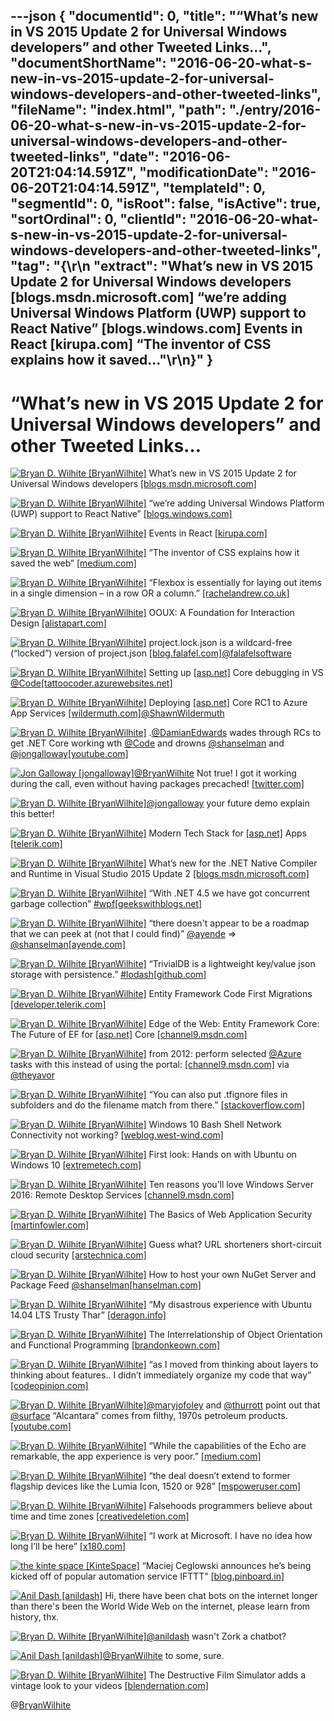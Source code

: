 ---json
{
  "documentId": 0,
  "title": "“What’s new in VS 2015 Update 2 for Universal Windows developers” and other Tweeted Links…",
  "documentShortName": "2016-06-20-what-s-new-in-vs-2015-update-2-for-universal-windows-developers-and-other-tweeted-links",
  "fileName": "index.html",
  "path": "./entry/2016-06-20-what-s-new-in-vs-2015-update-2-for-universal-windows-developers-and-other-tweeted-links",
  "date": "2016-06-20T21:04:14.591Z",
  "modificationDate": "2016-06-20T21:04:14.591Z",
  "templateId": 0,
  "segmentId": 0,
  "isRoot": false,
  "isActive": true,
  "sortOrdinal": 0,
  "clientId": "2016-06-20-what-s-new-in-vs-2015-update-2-for-universal-windows-developers-and-other-tweeted-links",
  "tag": "{\r\n  \"extract\": \"What’s new in VS 2015 Update 2 for Universal Windows developers [blogs.msdn.microsoft.com] “we’re adding Universal Windows Platform (UWP) support to React Native” [blogs.windows.com] Events in React [kirupa.com] “The inventor of CSS explains how it saved...\"\r\n}"
}
---

# “What’s new in VS 2015 Update 2 for Universal Windows developers” and other Tweeted Links…

[<img alt="Bryan D. Wilhite [BryanWilhite]" src="https://songhay.blob.core.windows.net/shared-social-twitter/BryanWilhite.jpeg">](http://songhayblog.azurewebsites.net/ "Bryan D. Wilhite [BryanWilhite]") What’s new in VS 2015 Update 2 for Universal Windows developers [[blogs.msdn.microsoft.com]](https://blogs.msdn.microsoft.com/visualstudio/2016/04/11/whats-new-in-vs-2015-update-2-for-universal-windows-developers/)

[<img alt="Bryan D. Wilhite [BryanWilhite]" src="https://songhay.blob.core.windows.net/shared-social-twitter/BryanWilhite.jpeg">](http://songhayblog.azurewebsites.net/ "Bryan D. Wilhite [BryanWilhite]") “we’re adding Universal Windows Platform (UWP) support to React Native” [[blogs.windows.com]](https://blogs.windows.com/buildingapps/2016/04/13/react-native-on-the-universal-windows-platform/)

[<img alt="Bryan D. Wilhite [BryanWilhite]" src="https://songhay.blob.core.windows.net/shared-social-twitter/BryanWilhite.jpeg">](http://songhayblog.azurewebsites.net/ "Bryan D. Wilhite [BryanWilhite]") Events in React [[kirupa.com]](https://www.kirupa.com/react/events_in_react.htm#.VxXPvpSaTNY.twitter)

[<img alt="Bryan D. Wilhite [BryanWilhite]" src="https://songhay.blob.core.windows.net/shared-social-twitter/BryanWilhite.jpeg">](http://songhayblog.azurewebsites.net/ "Bryan D. Wilhite [BryanWilhite]") “The inventor of CSS explains how it saved the web” [[medium.com]](https://medium.com/net-magazine/interview-with-h%C3%A5kon-wium-lie-f3328aeca8ed)

[<img alt="Bryan D. Wilhite [BryanWilhite]" src="https://songhay.blob.core.windows.net/shared-social-twitter/BryanWilhite.jpeg">](http://songhayblog.azurewebsites.net/ "Bryan D. Wilhite [BryanWilhite]") “Flexbox is essentially for laying out items in a single dimension – in a row OR a column.” [[rachelandrew.co.uk]](https://rachelandrew.co.uk/archives/2016/03/30/should-i-use-grid-or-flexbox/)

[<img alt="Bryan D. Wilhite [BryanWilhite]" src="https://songhay.blob.core.windows.net/shared-social-twitter/BryanWilhite.jpeg">](http://songhayblog.azurewebsites.net/ "Bryan D. Wilhite [BryanWilhite]") OOUX: A Foundation for Interaction Design [[alistapart.com]](http://alistapart.com/article/ooux-a-foundation-for-interaction-design)

[<img alt="Bryan D. Wilhite [BryanWilhite]" src="https://songhay.blob.core.windows.net/shared-social-twitter/BryanWilhite.jpeg">](http://songhayblog.azurewebsites.net/ "Bryan D. Wilhite [BryanWilhite]") project.lock.json is a wildcard-free (“locked”) version of project.json [[blog.falafel.com]](http://blog.falafel.com/what-is-project-lock-json/)[@falafelsoftware](http://twitter.com/falafelsoftware)

[<img alt="Bryan D. Wilhite [BryanWilhite]" src="https://songhay.blob.core.windows.net/shared-social-twitter/BryanWilhite.jpeg">](http://songhayblog.azurewebsites.net/ "Bryan D. Wilhite [BryanWilhite]") Setting up [[asp.net]](http://ASP.NET) Core debugging in VS [@Code](http://twitter.com/Code)[[tattoocoder.azurewebsites.net]](http://tattoocoder.azurewebsites.net/setting-up-asp-net-core-debugging-in-vs-code/)

[<img alt="Bryan D. Wilhite [BryanWilhite]" src="https://songhay.blob.core.windows.net/shared-social-twitter/BryanWilhite.jpeg">](http://songhayblog.azurewebsites.net/ "Bryan D. Wilhite [BryanWilhite]") Deploying [[asp.net]](http://ASP.NET) Core RC1 to Azure App Services [[wildermuth.com]](http://wildermuth.com/2016/04/18/Deploying-ASP-NET-Core-RC1-to-Azure-App-Services)[@ShawnWildermuth](http://twitter.com/ShawnWildermuth)

[<img alt="Bryan D. Wilhite [BryanWilhite]" src="https://songhay.blob.core.windows.net/shared-social-twitter/BryanWilhite.jpeg">](http://songhayblog.azurewebsites.net/ "Bryan D. Wilhite [BryanWilhite]") .[@DamianEdwards](http://twitter.com/DamianEdwards) wades through RCs to get .NET Core working wth [@Code](http://twitter.com/Code) and drowns [@shanselman](http://twitter.com/shanselman) and [@jongalloway](http://twitter.com/jongalloway)[[youtube.com]](https://www.youtube.com/watch?v=fkzeOqSNtwQ)

[<img alt="Jon Galloway [jongalloway]" src="https://songhay.blob.core.windows.net/shared-social-twitter/jongalloway.jpeg">](http://weblogs.asp.net/jongalloway "Jon Galloway [jongalloway]")[@BryanWilhite](http://twitter.com/BryanWilhite) Not true! I got it working during the call, even without having packages precached! [[twitter.com]](http://twitter.com/jongalloway/status/720078721399398401/photo/1)

[<img alt="Bryan D. Wilhite [BryanWilhite]" src="https://songhay.blob.core.windows.net/shared-social-twitter/BryanWilhite.jpeg">](http://songhayblog.azurewebsites.net/ "Bryan D. Wilhite [BryanWilhite]")[@jongalloway](http://twitter.com/jongalloway) your future demo explain this better!

[<img alt="Bryan D. Wilhite [BryanWilhite]" src="https://songhay.blob.core.windows.net/shared-social-twitter/BryanWilhite.jpeg">](http://songhayblog.azurewebsites.net/ "Bryan D. Wilhite [BryanWilhite]") Modern Tech Stack for [[asp.net]](http://ASP.NET) Apps [[telerik.com]](http://www.telerik.com/blogs/modern-tech-stack-for-asp-dotnet-apps)

[<img alt="Bryan D. Wilhite [BryanWilhite]" src="https://songhay.blob.core.windows.net/shared-social-twitter/BryanWilhite.jpeg">](http://songhayblog.azurewebsites.net/ "Bryan D. Wilhite [BryanWilhite]") What’s new for the .NET Native Compiler and Runtime in Visual Studio 2015 Update 2 [[blogs.msdn.microsoft.com]](https://blogs.msdn.microsoft.com/dotnet/2016/04/18/whats-new-for-the-net-native-compiler-and-runtime-in-visual-studio-2015-update-2/)

[<img alt="Bryan D. Wilhite [BryanWilhite]" src="https://songhay.blob.core.windows.net/shared-social-twitter/BryanWilhite.jpeg">](http://songhayblog.azurewebsites.net/ "Bryan D. Wilhite [BryanWilhite]") “With .NET 4.5 we have got concurrent garbage collection” [#wpf](http://twitter.com/search?q=%23wpf)[[geekswithblogs.net]](http://geekswithblogs.net/akraus1/archive/2016/04/14/174476.aspx)

[<img alt="Bryan D. Wilhite [BryanWilhite]" src="https://songhay.blob.core.windows.net/shared-social-twitter/BryanWilhite.jpeg">](http://songhayblog.azurewebsites.net/ "Bryan D. Wilhite [BryanWilhite]") “there doesn't appear to be a roadmap that we can peek at (not that I could find)” [@ayende](http://twitter.com/ayende) => [@shanselman](http://twitter.com/shanselman)[[ayende.com]](https://ayende.com/blog/173825/dazed-and-confused-the-state-of-the-core?Key=a8218e40-c605-4b39-8fa3-8de319bb862f)

[<img alt="Bryan D. Wilhite [BryanWilhite]" src="https://songhay.blob.core.windows.net/shared-social-twitter/BryanWilhite.jpeg">](http://songhayblog.azurewebsites.net/ "Bryan D. Wilhite [BryanWilhite]") “TrivialDB is a lightweight key/value json storage with persistence.” [#lodash](http://twitter.com/search?q=%23lodash)[[github.com]](https://github.com/Morgul/trivialdb)

[<img alt="Bryan D. Wilhite [BryanWilhite]" src="https://songhay.blob.core.windows.net/shared-social-twitter/BryanWilhite.jpeg">](http://songhayblog.azurewebsites.net/ "Bryan D. Wilhite [BryanWilhite]") Entity Framework Code First Migrations [[developer.telerik.com]](http://developer.telerik.com/featured/entity-framework-code-first-migrations/)

[<img alt="Bryan D. Wilhite [BryanWilhite]" src="https://songhay.blob.core.windows.net/shared-social-twitter/BryanWilhite.jpeg">](http://songhayblog.azurewebsites.net/ "Bryan D. Wilhite [BryanWilhite]") Edge of the Web: Entity Framework Core: The Future of EF for [[asp.net]](http://ASP.NET) Core [[channel9.msdn.com]](https://channel9.msdn.com/Blogs/DevRadio/DR1644)

[<img alt="Bryan D. Wilhite [BryanWilhite]" src="https://songhay.blob.core.windows.net/shared-social-twitter/BryanWilhite.jpeg">](http://songhayblog.azurewebsites.net/ "Bryan D. Wilhite [BryanWilhite]") from 2012: perform selected [@Azure](http://twitter.com/Azure) tasks with this instead of using the portal: [[channel9.msdn.com]](https://channel9.msdn.com/Events/windowsazure/meet2012sf/Windows-Azure-Cross-Platform-Command-Line-Tools) via [@theyavor](http://twitter.com/theyavor)

[<img alt="Bryan D. Wilhite [BryanWilhite]" src="https://songhay.blob.core.windows.net/shared-social-twitter/BryanWilhite.jpeg">](http://songhayblog.azurewebsites.net/ "Bryan D. Wilhite [BryanWilhite]") “You can also put .tfignore files in subfolders and do the filename match from there.” [[stackoverflow.com]](http://stackoverflow.com/a/21652291/22944?stw=2)

[<img alt="Bryan D. Wilhite [BryanWilhite]" src="https://songhay.blob.core.windows.net/shared-social-twitter/BryanWilhite.jpeg">](http://songhayblog.azurewebsites.net/ "Bryan D. Wilhite [BryanWilhite]") Windows 10 Bash Shell Network Connectivity not working? [[weblog.west-wind.com]](http://weblog.west-wind.com/posts/2016/Apr/13/Windows-10-Bash-Shell-Network-Connectivity-not-working)

[<img alt="Bryan D. Wilhite [BryanWilhite]" src="https://songhay.blob.core.windows.net/shared-social-twitter/BryanWilhite.jpeg">](http://songhayblog.azurewebsites.net/ "Bryan D. Wilhite [BryanWilhite]") First look: Hands on with Ubuntu on Windows 10 [[extremetech.com]](http://www.extremetech.com/computing/226280-first-look-hands-on-with-ubuntu-on-windows-10)

[<img alt="Bryan D. Wilhite [BryanWilhite]" src="https://songhay.blob.core.windows.net/shared-social-twitter/BryanWilhite.jpeg">](http://songhayblog.azurewebsites.net/ "Bryan D. Wilhite [BryanWilhite]") Ten reasons you’ll love Windows Server 2016: Remote Desktop Services [[channel9.msdn.com]](https://channel9.msdn.com/Blogs/windowsserver/Remote-Desktop-Services)

[<img alt="Bryan D. Wilhite [BryanWilhite]" src="https://songhay.blob.core.windows.net/shared-social-twitter/BryanWilhite.jpeg">](http://songhayblog.azurewebsites.net/ "Bryan D. Wilhite [BryanWilhite]") The Basics of Web Application Security [[martinfowler.com]](http://martinfowler.com/articles/web-security-basics.html)

[<img alt="Bryan D. Wilhite [BryanWilhite]" src="https://songhay.blob.core.windows.net/shared-social-twitter/BryanWilhite.jpeg">](http://songhayblog.azurewebsites.net/ "Bryan D. Wilhite [BryanWilhite]") Guess what? URL shorteners short-circuit cloud security [[arstechnica.com]](http://arstechnica.com/security/2016/04/guess-what-url-shorteners-short-circuit-cloud-security/)

[<img alt="Bryan D. Wilhite [BryanWilhite]" src="https://songhay.blob.core.windows.net/shared-social-twitter/BryanWilhite.jpeg">](http://songhayblog.azurewebsites.net/ "Bryan D. Wilhite [BryanWilhite]") How to host your own NuGet Server and Package Feed [@shanselman](http://twitter.com/shanselman)[[hanselman.com]](http://www.hanselman.com/blog/HowToHostYourOwnNuGetServerAndPackageFeed.aspx)

[<img alt="Bryan D. Wilhite [BryanWilhite]" src="https://songhay.blob.core.windows.net/shared-social-twitter/BryanWilhite.jpeg">](http://songhayblog.azurewebsites.net/ "Bryan D. Wilhite [BryanWilhite]") “My disastrous experience with Ubuntu 14.04 LTS Trusty Thar” [[deragon.info]](http://www.deragon.info/ubuntu14.04.html)

[<img alt="Bryan D. Wilhite [BryanWilhite]" src="https://songhay.blob.core.windows.net/shared-social-twitter/BryanWilhite.jpeg">](http://songhayblog.azurewebsites.net/ "Bryan D. Wilhite [BryanWilhite]") The Interrelationship of Object Orientation and Functional Programming [[brandonkeown.com]](http://www.brandonkeown.com/2016/01/the-interrelationship-of-object.html)

[<img alt="Bryan D. Wilhite [BryanWilhite]" src="https://songhay.blob.core.windows.net/shared-social-twitter/BryanWilhite.jpeg">](http://songhayblog.azurewebsites.net/ "Bryan D. Wilhite [BryanWilhite]") “as I moved from thinking about layers to thinking about features.. I didn’t immediately organize my code that way” [[codeopinion.com]](http://codeopinion.com/organize-by-feature/)

[<img alt="Bryan D. Wilhite [BryanWilhite]" src="https://songhay.blob.core.windows.net/shared-social-twitter/BryanWilhite.jpeg">](http://songhayblog.azurewebsites.net/ "Bryan D. Wilhite [BryanWilhite]")[@maryjofoley](http://twitter.com/maryjofoley) and [@thurrott](http://twitter.com/thurrott) point out that [@surface](http://twitter.com/surface) “Alcantara” comes from filthy, 1970s petroleum products. [[youtube.com]](https://www.youtube.com/watch?v=lVWTs56ixW8)

[<img alt="Bryan D. Wilhite [BryanWilhite]" src="https://songhay.blob.core.windows.net/shared-social-twitter/BryanWilhite.jpeg">](http://songhayblog.azurewebsites.net/ "Bryan D. Wilhite [BryanWilhite]") “While the capabilities of the Echo are remarkable, the app experience is very poor.” [[medium.com]](https://medium.com/@genadyo/developing-for-the-amazon-echo-2578339992dc)

[<img alt="Bryan D. Wilhite [BryanWilhite]" src="https://songhay.blob.core.windows.net/shared-social-twitter/BryanWilhite.jpeg">](http://songhayblog.azurewebsites.net/ "Bryan D. Wilhite [BryanWilhite]") “the deal doesn’t extend to former flagship devices like the Lumia Icon, 1520 or 928” [[mspoweruser.com]](http://mspoweruser.com/microsoft-will-allow-trade-lumia-920-925-1020-150-off-950xl/)

[<img alt="Bryan D. Wilhite [BryanWilhite]" src="https://songhay.blob.core.windows.net/shared-social-twitter/BryanWilhite.jpeg">](http://songhayblog.azurewebsites.net/ "Bryan D. Wilhite [BryanWilhite]") Falsehoods programmers believe about time and time zones [[creativedeletion.com]](http://www.creativedeletion.com/2015/01/28/falsehoods-programmers-date-time-zones.html)

[<img alt="Bryan D. Wilhite [BryanWilhite]" src="https://songhay.blob.core.windows.net/shared-social-twitter/BryanWilhite.jpeg">](http://songhayblog.azurewebsites.net/ "Bryan D. Wilhite [BryanWilhite]") “I work at Microsoft. I have no idea how long I’ll be here” [[x180.com]](https://x180.com/at-microsoft-2cdd77679b63)

[<img alt="the kinte space [KinteSpace]" src="https://songhay.blob.core.windows.net/shared-social-twitter/KinteSpace.png">](http://kintespace.com/ "the kinte space [KinteSpace]") “Maciej Ceglowski announces he’s being kicked off of popular automation service IFTTT” [[blog.pinboard.in]](https://blog.pinboard.in/2016/03/my_heroic_and_lazy_stand_against_ifttt/)

[<img alt="Anil Dash [anildash]" src="https://songhay.blob.core.windows.net/shared-social-twitter/anildash.jpg">](http://anildash.com/ "Anil Dash [anildash]") Hi, there have been chat bots on the internet longer than there's been the World Wide Web on the internet, please learn from history, thx.

[<img alt="Bryan D. Wilhite [BryanWilhite]" src="https://songhay.blob.core.windows.net/shared-social-twitter/BryanWilhite.jpeg">](http://songhayblog.azurewebsites.net/ "Bryan D. Wilhite [BryanWilhite]")[@anildash](http://twitter.com/anildash) wasn't Zork a chatbot?

[<img alt="Anil Dash [anildash]" src="https://songhay.blob.core.windows.net/shared-social-twitter/anildash.jpg">](http://anildash.com/ "Anil Dash [anildash]")[@BryanWilhite](http://twitter.com/BryanWilhite) to some, sure.

[<img alt="Bryan D. Wilhite [BryanWilhite]" src="https://songhay.blob.core.windows.net/shared-social-twitter/BryanWilhite.jpeg">](http://songhayblog.azurewebsites.net/ "Bryan D. Wilhite [BryanWilhite]") The Destructive Film Simulator adds a vintage look to your videos [[blendernation.com]](http://www.blendernation.com/2016/04/13/destructive-film-simulator-adds-vintage-look-videos/)

@[BryanWilhite](https://twitter.com/BryanWilhite)
